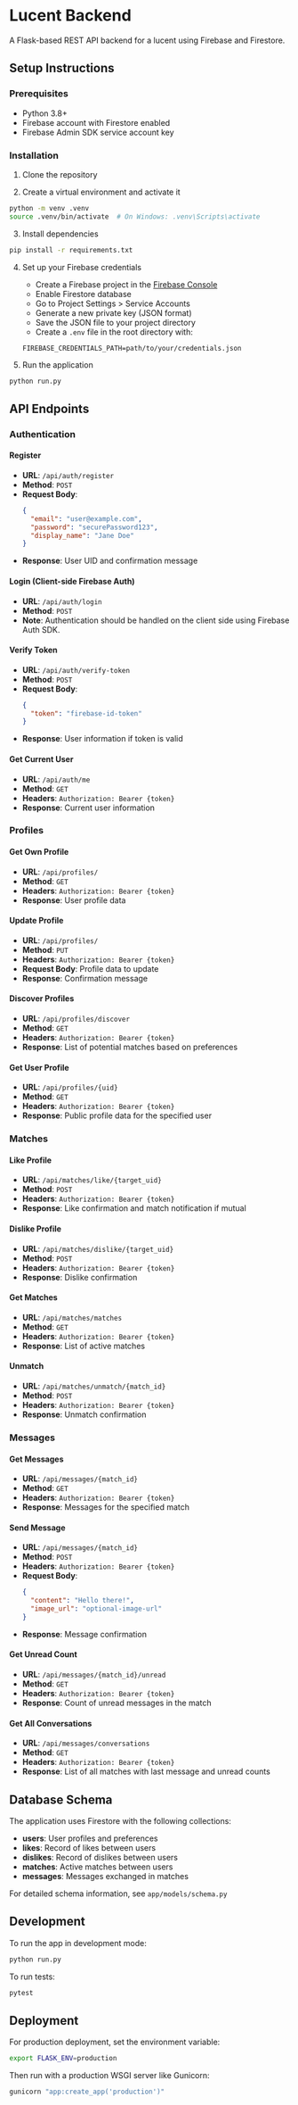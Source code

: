 # Lucent Backend

A Flask-based REST API backend for a lucent using Firebase and Firestore.

## Setup Instructions

### Prerequisites
- Python 3.8+
- Firebase account with Firestore enabled
- Firebase Admin SDK service account key

### Installation

1. Clone the repository

2. Create a virtual environment and activate it
```bash
python -m venv .venv
source .venv/bin/activate  # On Windows: .venv\Scripts\activate
```

3. Install dependencies
```bash
pip install -r requirements.txt
```

4. Set up your Firebase credentials
   - Create a Firebase project in the [Firebase Console](https://console.firebase.google.com/)
   - Enable Firestore database
   - Go to Project Settings > Service Accounts
   - Generate a new private key (JSON format)
   - Save the JSON file to your project directory
   - Create a `.env` file in the root directory with:
   ```
   FIREBASE_CREDENTIALS_PATH=path/to/your/credentials.json
   ```

5. Run the application
```bash
python run.py
```

## API Endpoints

### Authentication

#### Register
- **URL**: `/api/auth/register`
- **Method**: `POST`
- **Request Body**:
  ```json
  {
    "email": "user@example.com",
    "password": "securePassword123",
    "display_name": "Jane Doe"
  }
  ```
- **Response**: User UID and confirmation message

#### Login (Client-side Firebase Auth)
- **URL**: `/api/auth/login`
- **Method**: `POST`
- **Note**: Authentication should be handled on the client side using Firebase Auth SDK.

#### Verify Token
- **URL**: `/api/auth/verify-token`
- **Method**: `POST`
- **Request Body**:
  ```json
  {
    "token": "firebase-id-token"
  }
  ```
- **Response**: User information if token is valid

#### Get Current User
- **URL**: `/api/auth/me`
- **Method**: `GET`
- **Headers**: `Authorization: Bearer {token}`
- **Response**: Current user information

### Profiles

#### Get Own Profile
- **URL**: `/api/profiles/`
- **Method**: `GET`
- **Headers**: `Authorization: Bearer {token}`
- **Response**: User profile data

#### Update Profile
- **URL**: `/api/profiles/`
- **Method**: `PUT`
- **Headers**: `Authorization: Bearer {token}`
- **Request Body**: Profile data to update
- **Response**: Confirmation message

#### Discover Profiles
- **URL**: `/api/profiles/discover`
- **Method**: `GET`
- **Headers**: `Authorization: Bearer {token}`
- **Response**: List of potential matches based on preferences

#### Get User Profile
- **URL**: `/api/profiles/{uid}`
- **Method**: `GET`
- **Headers**: `Authorization: Bearer {token}`
- **Response**: Public profile data for the specified user

### Matches

#### Like Profile
- **URL**: `/api/matches/like/{target_uid}`
- **Method**: `POST`
- **Headers**: `Authorization: Bearer {token}`
- **Response**: Like confirmation and match notification if mutual

#### Dislike Profile
- **URL**: `/api/matches/dislike/{target_uid}`
- **Method**: `POST`
- **Headers**: `Authorization: Bearer {token}`
- **Response**: Dislike confirmation

#### Get Matches
- **URL**: `/api/matches/matches`
- **Method**: `GET`
- **Headers**: `Authorization: Bearer {token}`
- **Response**: List of active matches

#### Unmatch
- **URL**: `/api/matches/unmatch/{match_id}`
- **Method**: `POST`
- **Headers**: `Authorization: Bearer {token}`
- **Response**: Unmatch confirmation

### Messages

#### Get Messages
- **URL**: `/api/messages/{match_id}`
- **Method**: `GET`
- **Headers**: `Authorization: Bearer {token}`
- **Response**: Messages for the specified match

#### Send Message
- **URL**: `/api/messages/{match_id}`
- **Method**: `POST`
- **Headers**: `Authorization: Bearer {token}`
- **Request Body**:
  ```json
  {
    "content": "Hello there!",
    "image_url": "optional-image-url"
  }
  ```
- **Response**: Message confirmation

#### Get Unread Count
- **URL**: `/api/messages/{match_id}/unread`
- **Method**: `GET`
- **Headers**: `Authorization: Bearer {token}`
- **Response**: Count of unread messages in the match

#### Get All Conversations
- **URL**: `/api/messages/conversations`
- **Method**: `GET`
- **Headers**: `Authorization: Bearer {token}`
- **Response**: List of all matches with last message and unread counts

## Database Schema

The application uses Firestore with the following collections:

- **users**: User profiles and preferences
- **likes**: Record of likes between users
- **dislikes**: Record of dislikes between users
- **matches**: Active matches between users
- **messages**: Messages exchanged in matches

For detailed schema information, see `app/models/schema.py`

## Development

To run the app in development mode:

```bash
python run.py
```

To run tests:

```bash
pytest
```

## Deployment

For production deployment, set the environment variable:

```bash
export FLASK_ENV=production
```

Then run with a production WSGI server like Gunicorn:

```bash
gunicorn "app:create_app('production')"
```
